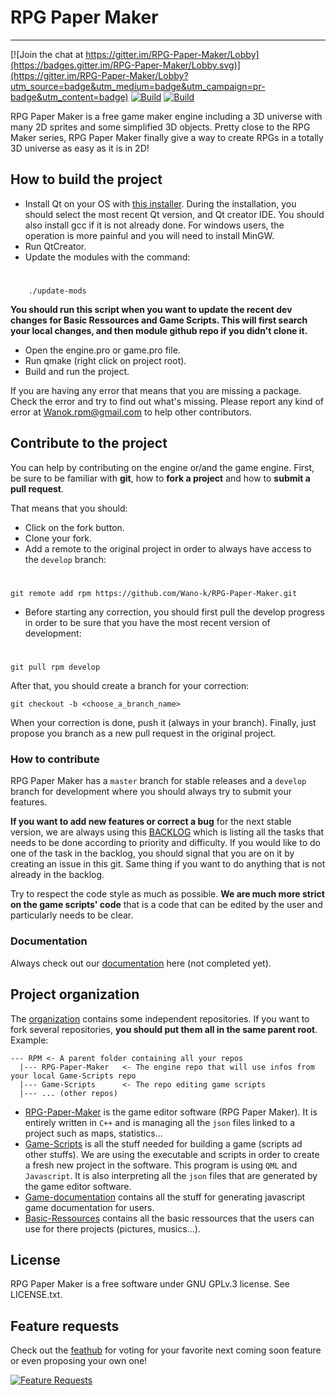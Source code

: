 # RPG Paper Maker
--------------

[![Join the chat at https://gitter.im/RPG-Paper-Maker/Lobby](https://badges.gitter.im/RPG-Paper-Maker/Lobby.svg)](https://gitter.im/RPG-Paper-Maker/Lobby?utm_source=badge&utm_medium=badge&utm_campaign=pr-badge&utm_content=badge)
[![Build](https://travis-ci.org/RPG-Paper-Maker/RPG-Paper-Maker.svg?branch=develop)](https://travis-ci.org/RPG-Paper-Maker/RPG-Paper-Maker)
[![Build](https://ci.appveyor.com/api/projects/status/iee74loc36pu1r0t?svg=true)](https://ci.appveyor.com/project/Wano-k/rpg-paper-maker)

RPG Paper Maker is a free game maker engine including a 3D universe with many 2D sprites and some simplified 3D objects. Pretty close to the RPG Maker series, RPG Paper Maker finally give a way to create RPGs in a totally 3D universe as easy as it is in 2D!

## How to build the project

* Install Qt on your OS with
[this installer](https://www.qt.io/download-open-source/#section-2). During the installation, you should select the most recent Qt version, and Qt creator IDE. You should also install gcc if it is not already done. For windows users, the operation is more painful and you will need to install MinGW.
* Run QtCreator.
* Update the modules with the command:

#

        ./update-mods

**You should run this script when you want to update the recent dev changes for Basic Ressources and Game Scripts. This will first search your local changes, and then module github repo if you didn't clone it.**

* Open the engine.pro or game.pro file.
* Run qmake (right click on project root).
* Build and run the project.

If you are having any error that means that you are missing a package. Check the error and try to find out what's missing. Please report any kind of error at Wanok.rpm@gmail.com to help other contributors.

## Contribute to the project

You can help by contributing on the engine or/and the game engine. First, be sure to be familiar with **git**, how to **fork a project** and how to **submit a pull request**.

That means that you should:

* Click on the fork button.
* Clone your fork.
* Add a remote to the original project in order to always have access to the `develop` branch:

#

    git remote add rpm https://github.com/Wano-k/RPG-Paper-Maker.git

* Before starting any correction, you should first pull the develop progress in order to be sure that you have the most recent version of development:

#

    git pull rpm develop

After that, you should create a branch for your correction:

    git checkout -b <choose_a_branch_name>

When your correction is done, push it (always in your branch). Finally, just propose you branch as a new pull request in the original project.

### How to contribute
RPG Paper Maker has a `master` branch for stable releases and a `develop` branch for development where you should always try to submit your features.

**If you want to add new features or correct a bug** for the next stable version, we are always using this [BACKLOG](https://trello.com/b/mMsMtdi1/rpm) which is listing all the tasks that needs to be done according to priority and difficulty. If you would like to do one of the task in the backlog, you should signal that you are on it by creating an issue in this git. Same thing if you want to do anything that is not already in the backlog.

Try to respect the code style as much as possible. **We are much more strict on the game scripts' code** that is a code that can be edited by the user and particularly needs to be clear.

### Documentation
Always check out our [documentation](http://rpg-paper-maker.com/index.php/documentation) here (not completed yet).

## Project organization
The [organization](https://github.com/RPG-Paper-Maker) contains some independent repositories. If you want to fork several repositories, **you should put them all in the same parent root**. Example:

    --- RPM <- A parent folder containing all your repos
      |--- RPG-Paper-Maker   <- The engine repo that will use infos from your local Game-Scripts repo
      |--- Game-Scripts      <- The repo editing game scripts
      |--- ... (other repos)

* [RPG-Paper-Maker](https://github.com/RPG-Paper-Maker/RPG-Paper-Maker) is the game editor software (RPG Paper Maker). It is entirely written in `C++` and is managing all the `json` files linked to a project such as maps, statistics...
* [Game-Scripts](https://github.com/RPG-Paper-Maker/Game-Scripts) is all the stuff needed for building a game (scripts ad other stuffs). We are using the executable and scripts in order to create a fresh new project in the software. This program is using `QML` and `Javascript`. It is also interpreting all the `json` files that are generated by the game editor software.
* [Game-documentation](https://github.com/RPG-Paper-Maker/Game-documentation) contains all the stuff for generating javascript game documentation for users.
* [Basic-Ressources](https://github.com/RPG-Paper-Maker/Basic-Ressources) contains all the basic ressources that the users can use for there projects (pictures, musics...).

## License

RPG Paper Maker is a free software under GNU GPLv.3 license. See LICENSE.txt.

## Feature requests

Check out the [feathub](https://feathub.com/RPG-Paper-Maker/RPG-Paper-Maker) for voting for your favorite next coming soon feature or even proposing your own one!

[![Feature Requests](http://feathub.com/RPG-Paper-Maker/RPG-Paper-Maker?format=svg)](http://feathub.com/RPG-Paper-Maker/RPG-Paper-Maker)
